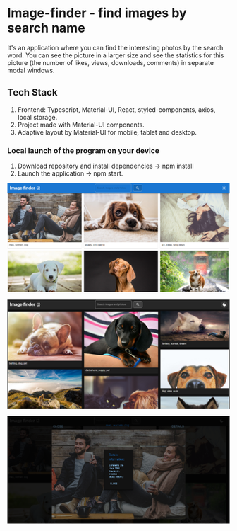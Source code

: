# Image-finder - find images by search name

It's an application where you can find the interesting photos by the search word. You can see the picture in a larger size and see the statistics for this picture (the number of likes, views, downloads, comments) in separate modal windows.

## Tech Stack

1. Frontend: Typescript, Material-UI, React, styled-components, axios, local storage.
2. Project made with Material-UI components.
3. Adaptive layout by Material-UI for mobile, tablet and desktop.

### Local launch of the program on your device

1. Download repository and install dependencies -> npm install
2. Launch the application -> npm start.

![](./images/gallery-first.png)

![](./images/gallery-second.png)

![](./images/gallery-third.png)

